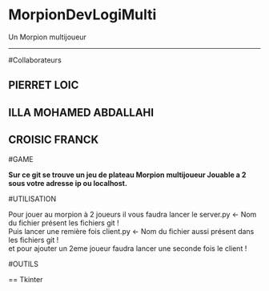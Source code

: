 # MorpionDevLogiMulti
Un Morpion multijoueur 

---------------------

#Collaborateurs

PIERRET LOIC
---
ILLA MOHAMED ABDALLAHI
---
CROISIC FRANCK
---


#GAME

**Sur ce git se trouve un jeu de plateau Morpion multijoueur Jouable a 2 sous votre adresse ip ou localhost.**

#UTILISATION


Pour jouer au morpion à 2 joueurs il vous faudra lancer le server.py <- Nom du fichier présent les fichiers git !   
Puis lancer une remière fois client.py <- Nom du fichier aussi présent dans les fichiers git !       
et pour ajouter un 2eme joueur faudra lancer une seconde fois le client !      

#OUTILS

==
Tkinter
